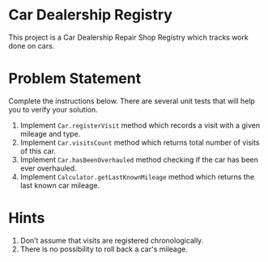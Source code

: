 # Car Dealership Registry 
This project is a Car Dealership Repair Shop Registry which tracks work done on cars.

# Problem Statement
Complete the instructions below. There are several unit tests that will help you to verify your solution.

1. Implement `Car.registerVisit` method which records a visit with a given mileage and type.
2. Implement `Car.visitsCount` method which returns total number of visits of this car.
3. Implement `Car.hasBeenOverhauled` method checking if the car has been ever overhauled.
4. Implement `Calculator.getLastKnownMileage` method which returns the last known car mileage.

# Hints
1. Don’t assume that visits are registered chronologically. 
2. There is no possibility to roll back a car's mileage.

